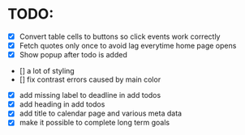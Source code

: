 # TODO:

- [x] Convert table cells to buttons so click events work correctly
- [x] Fetch quotes only once to avoid lag everytime home page opens
- [x] Show popup after todo is added
- [] a lot of styling
- []  fix contrast errors caused by main color
- [x]  add missing label to deadline in add todos
- [x]  add heading in add todos
- [x]  add title to calendar page and various meta data
- [x]  make it possible to complete long term goals

